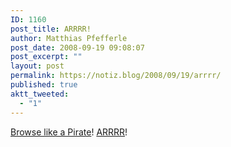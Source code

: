 ```yaml
---
ID: 1160
post_title: ARRRR!
author: Matthias Pfefferle
post_date: 2008-09-19 09:08:07
post_excerpt: ""
layout: post
permalink: https://notiz.blog/2008/09/19/arrrr/
published: true
aktt_tweeted:
  - "1"
---
```

<a href="http://greasemonkey.makedatamakesense.com/browse_like_a_pirate/">Browse like a Pirate</a>! <a href="http://www.talklikeapirate.com/">ARRRR</a>!